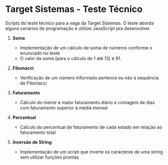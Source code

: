 # Target Sistemas - Teste Técnico

Scripts do teste técnico para a vaga da Target Sistemas. O teste aborda alguns cenários de programação e utilizei JavaScript pra desenvolver.

1. **Soma**
   - Implementação de um cálculo de soma de números conforme o enunciado no teste
   - O valor da soma (para o cálculo de 1 até 13) é 91.

2. **Fibonacci**
   - Verificação de um número informado pertence ou não à sequência de Fibonacci

3. **Faturamento**
   - Cálculo do menor e maior faturamento diário e contagem de dias com faturamento superior à média mensal

4. **Percentual**
   - Cálculo do percentual de faturamento de cada estado em relação ao faturamento total

5. **Inversão de String**
   - Implementação de um script que inverte os caracteres de uma string sem utilizar funções prontas